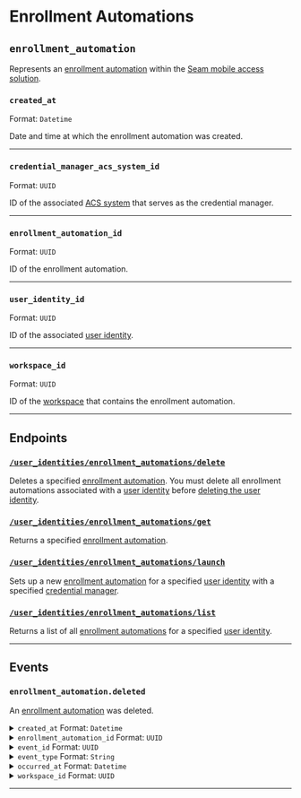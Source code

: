 # Enrollment Automations

## `enrollment_automation`

Represents an [enrollment automation](https://docs.seam.co/latest/capability-guides/mobile-access-in-development/issuing-mobile-credentials-from-an-access-control-system) within the [Seam mobile access solution](https://docs.seam.co/latest/capability-guides/mobile-access-in-development).

### `created_at`

Format: `Datetime`

Date and time at which the enrollment automation was created.

---

### `credential_manager_acs_system_id`

Format: `UUID`

ID of the associated [ACS system](https://docs.seam.co/latest/capability-guides/access-systems) that serves as the credential manager.

---

### `enrollment_automation_id`

Format: `UUID`

ID of the enrollment automation.

---

### `user_identity_id`

Format: `UUID`

ID of the associated [user identity](https://docs.seam.co/latest/capability-guides/mobile-access-in-development/managing-mobile-app-user-accounts-with-user-identities#what-is-a-user-identity).

---

### `workspace_id`

Format: `UUID`

ID of the [workspace](../../../core-concepts/workspaces/README.md) that contains the enrollment automation.

---

## Endpoints

### [`/user_identities/enrollment_automations/delete`](./delete.md)

Deletes a specified [enrollment automation](https://docs.seam.co/latest/capability-guides/mobile-access-in-development/issuing-mobile-credentials-from-an-access-control-system). You must delete all enrollment automations associated with a [user identity](https://docs.seam.co/latest/capability-guides/mobile-access-in-development/managing-mobile-app-user-accounts-with-user-identities#what-is-a-user-identity) before [deleting the user identity](https://docs.seam.co/latest/api/user_identities/delete).
### [`/user_identities/enrollment_automations/get`](./get.md)

Returns a specified [enrollment automation](https://docs.seam.co/latest/capability-guides/mobile-access-in-development/issuing-mobile-credentials-from-an-access-control-system).
### [`/user_identities/enrollment_automations/launch`](./launch.md)

Sets up a new [enrollment automation](https://docs.seam.co/latest/capability-guides/mobile-access-in-development/issuing-mobile-credentials-from-an-access-control-system) for a specified [user identity](https://docs.seam.co/latest/capability-guides/mobile-access-in-development/managing-mobile-app-user-accounts-with-user-identities#what-is-a-user-identity) with a specified [credential manager](https://docs.seam.co/latest/capability-guides/mobile-access-in-development/issuing-mobile-credentials-from-an-access-control-system).
### [`/user_identities/enrollment_automations/list`](./list.md)

Returns a list of all [enrollment automations](https://docs.seam.co/latest/capability-guides/mobile-access-in-development/issuing-mobile-credentials-from-an-access-control-system) for a specified [user identity](https://docs.seam.co/latest/capability-guides/mobile-access-in-development/managing-mobile-app-user-accounts-with-user-identities#what-is-a-user-identity).

---

## Events

### `enrollment_automation.deleted`

An [enrollment automation](../../../capability-guides/mobile-access/issuing-mobile-credentials-from-an-access-control-system.md#prepare-the-phones-for-a-user-identity-to-start-receiving-mobile-credentials-using-an-enrollment-aut) was deleted.

<details>

<summary><code>created_at</code> Format: <code>Datetime</code></summary>

Date and time at which the event was created.

</details>

<details>

<summary><code>enrollment_automation_id</code> Format: <code>UUID</code></summary>

ID of the [enrollment automation](../../../capability-guides/mobile-access/issuing-mobile-credentials-from-an-access-control-system.md#prepare-the-phones-for-a-user-identity-to-start-receiving-mobile-credentials-using-an-enrollment-aut).

</details>

<details>

<summary><code>event_id</code> Format: <code>UUID</code></summary>

ID of the event.

</details>

<details>

<summary><code>event_type</code> Format: <code>String</code></summary>

</details>

<details>

<summary><code>occurred_at</code> Format: <code>Datetime</code></summary>

Date and time at which the event occurred.

</details>

<details>

<summary><code>workspace_id</code> Format: <code>UUID</code></summary>

ID of the [workspace](../../../core-concepts/workspaces/README.md).

</details>

---


